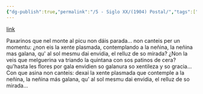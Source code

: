 ```yaml
---
{"dg-publish":true,"permalink":"/5 - Siglo XX/(1904) Postal/","tags":["#Siglo_20","central","a1904","Pachín_de_Melás","escrito","Gijón","poema"]}
---
```


[link](https://cosescelebres.blogspot.com/2023/05/anu-1904-postal-de-pachin-de-melas.html)

Paxarinos que nel monte
al picu non dáis parada...
non canteis per un momentu:
¿non eis la xente plasmada,
contemplando a la neñina,
la neñina mas galana,
qu' al sol mesmu dai envidia,
el relluz de so mirada?
¿Non la veis que melguerina
va triando la quintana
con sos patinos de cera?
qu'hasta les flores por gala
envidien so galanura
so xentileza y so gracia...
Con que asina non canteis:
dexai la xente plasmada
que contemple a la neñina,
la neñina más galana,
qu' al sol mesmu dai envidia,
el relluz de so mirada...